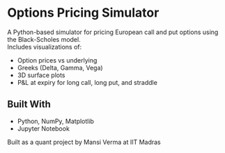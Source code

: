 # Options Pricing Simulator

A Python-based simulator for pricing European call and put options using the Black-Scholes model.  
Includes visualizations of:
- Option prices vs underlying
- Greeks (Delta, Gamma, Vega)
- 3D surface plots
- P&L at expiry for long call, long put, and straddle

## Built With
- Python, NumPy, Matplotlib
- Jupyter Notebook

Built as a quant project by Mansi Verma at IIT Madras
